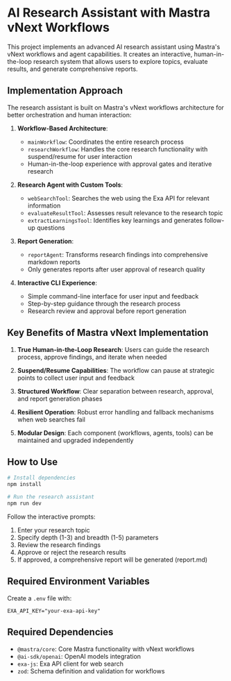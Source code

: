 # AI Research Assistant with Mastra vNext Workflows

This project implements an advanced AI research assistant using Mastra's vNext workflows and agent capabilities. It creates an interactive, human-in-the-loop research system that allows users to explore topics, evaluate results, and generate comprehensive reports.

## Implementation Approach

The research assistant is built on Mastra's vNext workflows architecture for better orchestration and human interaction:

1. **Workflow-Based Architecture**:
   - `mainWorkflow`: Coordinates the entire research process
   - `researchWorkflow`: Handles the core research functionality with suspend/resume for user interaction
   - Human-in-the-loop experience with approval gates and iterative research

2. **Research Agent with Custom Tools**:
   - `webSearchTool`: Searches the web using the Exa API for relevant information
   - `evaluateResultTool`: Assesses result relevance to the research topic
   - `extractLearningsTool`: Identifies key learnings and generates follow-up questions

3. **Report Generation**:
   - `reportAgent`: Transforms research findings into comprehensive markdown reports
   - Only generates reports after user approval of research quality

4. **Interactive CLI Experience**:
   - Simple command-line interface for user input and feedback
   - Step-by-step guidance through the research process
   - Research review and approval before report generation

## Key Benefits of Mastra vNext Implementation

1. **True Human-in-the-Loop Research**: Users can guide the research process, approve findings, and iterate when needed

2. **Suspend/Resume Capabilities**: The workflow can pause at strategic points to collect user input and feedback

3. **Structured Workflow**: Clear separation between research, approval, and report generation phases

4. **Resilient Operation**: Robust error handling and fallback mechanisms when web searches fail

5. **Modular Design**: Each component (workflows, agents, tools) can be maintained and upgraded independently

## How to Use

```bash
# Install dependencies
npm install

# Run the research assistant
npm run dev
```

Follow the interactive prompts:
1. Enter your research topic
2. Specify depth (1-3) and breadth (1-5) parameters
3. Review the research findings
4. Approve or reject the research results
5. If approved, a comprehensive report will be generated (report.md)

## Required Environment Variables

Create a `.env` file with:
```
EXA_API_KEY="your-exa-api-key"
```

## Required Dependencies

- `@mastra/core`: Core Mastra functionality with vNext workflows
- `@ai-sdk/openai`: OpenAI models integration
- `exa-js`: Exa API client for web search
- `zod`: Schema definition and validation for workflows
